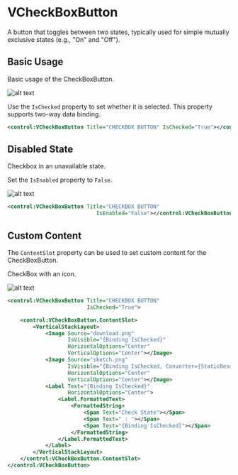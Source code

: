 # VCheckBoxButton

A button that toggles between two states, typically used for simple mutually exclusive states (e.g., "On" and "Off").

## Basic Usage

Basic usage of the CheckBoxButton.

![alt text](assets/recording-21.gif)

Use the `IsChecked` property to set whether it is selected. This property supports two-way data binding.

```xml
<control:VCheckBoxButton Title="CHECKBOX BUTTON" IsChecked="True"></control:VCheckBoxButton>
```

## Disabled State

Checkbox in an unavailable state.

Set the `IsEnabled` property to `False`.

![alt text](assets/image-84.png)

```xml
<control:VCheckBoxButton Title="CHECKBOX BUTTON"
                            IsEnabled="False"></control:VCheckBoxButton>
```

## Custom Content

The `ContentSlot` property can be used to set custom content for the CheckBoxButton.

CheckBox with an icon.

![alt text](assets/recording-22.gif)

```xml
<control:VCheckBoxButton Title="CHECKBOX BUTTON"
                         IsChecked="True">

    <control:VCheckBoxButton.ContentSlot>
        <VerticalStackLayout>
            <Image Source="download.png"
                   IsVisible="{Binding IsChecked}"
                   HorizontalOptions="Center"
                   VerticalOptions="Center"></Image>
            <Image Source="sketch.png"
                   IsVisible="{Binding IsChecked, Converter={StaticResource InvertedBoolConverter}}"
                   HorizontalOptions="Center"
                   VerticalOptions="Center"></Image>
            <Label Text="{Binding IsChecked}"
                   HorizontalOptions="Center">
                <Label.FormattedText>
                    <FormattedString>
                        <Span Text="Check State"></Span>
                        <Span Text=" : "></Span>
                        <Span Text="{Binding IsChecked}"></Span>
                    </FormattedString>
                </Label.FormattedText>
            </Label>
        </VerticalStackLayout>
    </control:VCheckBoxButton.ContentSlot>
</control:VCheckBoxButton>
